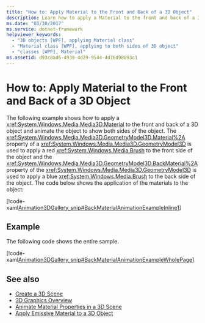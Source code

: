 ```yaml
---
title: "How to: Apply Material to the Front and Back of a 3D Object"
description: Learn how to apply a Material to the front and back of a 3D object and animate the object to show both sides.
ms.date: "03/30/2017"
ms.service: dotnet-framework
helpviewer_keywords: 
  - "3D objects [WPF], applying Material class"
  - "Material class [WPF], applying to both sides of 3D object"
  - "classes [WPF], Material"
ms.assetid: d93c8ad6-4939-4d29-9544-4d16d98093c1
---
```

# How to: Apply Material to the Front and Back of a 3D Object

The following example shows how to apply a <xref:System.Windows.Media.Media3D.Material> to the front and back of a 3D object and animate the object to show both sides of the object. The <xref:System.Windows.Media.Media3D.GeometryModel3D.Material%2A> property of a <xref:System.Windows.Media.Media3D.GeometryModel3D> is used to apply a red <xref:System.Windows.Media.Brush> to the front side of the object and the <xref:System.Windows.Media.Media3D.GeometryModel3D.BackMaterial%2A> property of the <xref:System.Windows.Media.Media3D.GeometryModel3D> is used to apply a blue <xref:System.Windows.Media.Brush> to the back side of the object. The code below shows the application of the materials to the object:  
  
[!code-xaml[Animation3DGallery_snip#BackMaterialAnimationExampleInline1](~/samples/snippets/csharp/VS_Snippets_Wpf/Animation3DGallery_snip/CS/BackMaterialAnimationExample.xaml#backmaterialanimationexampleinline1)]  
  
## Example  

The following code shows the entire sample.  
  
[!code-xaml[Animation3DGallery_snip#BackMaterialAnimationExampleWholePage](~/samples/snippets/csharp/VS_Snippets_Wpf/Animation3DGallery_snip/CS/BackMaterialAnimationExample.xaml#backmaterialanimationexamplewholepage)]  
  
## See also

- [Create a 3D Scene](how-to-create-a-3-d-scene.md)
- [3D Graphics Overview](3-d-graphics-overview.md)
- [Animate Material Properties in a 3D Scene](how-to-animate-material-properties-in-a-3-d-scene.md)
- [Apply Emissive Material to a 3D Object](how-to-apply-emissive-material-to-a-3-d-object.md)
